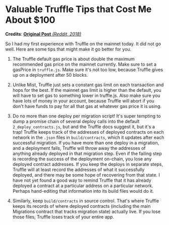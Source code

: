 # Valuable Truffle Tips that Cost Me About $100

**Credits**: [**Original Post** *(Reddit, 2018)*](//www.reddit.com/r/ethdev/comments/6jd08q/valuable_truffle_tips_that_cost_me_about_100/)

So I had my first experience with Truffle on the mainnet today. It did not go well. Here are some tips that might make it go better for you.

1. The Truffle default gas price is about double the maximum recommended gas price on the mainnet currently. Make sure to set a gasPrice in `truffle.js`. Make sure it's not too low, because Truffle gives up on a deployment after 50 blocks.

2. Unlike Mist, Truffle just sets a constant gas limit on each transaction and hops for the best. If the mainnet gas limit is higher than the default, you will have to set gas to something lower in truffle.js. Also make sure you have lots of money in your account, because Truffle will abort if you don't have funds to pay for all that gas at whatever gas price it is using.

3. Do no more than one deploy per migration script! It's super tempting to dump a promise chain of several deploy calls into the default `2_deploy_contracts.js`, but and the Truffle docs suggest it, but it's a trap! Truffle keeps track of the addresses of deployed contracts on each network in the `.json` files in `build/contracts`, which it updates after each successful migration. If you have more than one deploy in a migration, and a deployment fails, Truffle will throw away the addresses of anything already deployed in that migration step. Even if the failing step is recording the success of the deployment on-chain, you lose any deployed contract addresses. If you keep the deploys in separate steps, Truffle will at least record the addresses of what it successfully deployed, and there may be some hope of recovering from that state. I have not yet found a good way to remind Truffle that it has already deployed a contract at a particular address on a particular network. Perhaps hand-editing that information into its build files would do it.

4. Similarly, keep `build/contracts` in source control. That's where Truffle keeps its records of where deployed contracts (including the main Migrations contract that tracks migration state) actually live. If you lose those files, Truffle loses track of your entire app.
